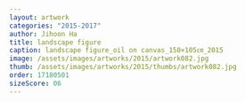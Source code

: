 ```yaml
---
layout: artwork
categories: "2015-2017"
author: Jihoon Ha
title: landscape figure
caption: landscape figure_oil on canvas_150×105㎝_2015
image: /assets/images/artworks/2015/artwork082.jpg
thumb: /assets/images/artworks/2015/thumbs/artwork082.jpg
order: 17180501
sizeScore: 06
---
```

